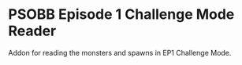 # PSOBB Episode 1 Challenge Mode Reader
Addon for reading the monsters and spawns in EP1 Challenge Mode.

